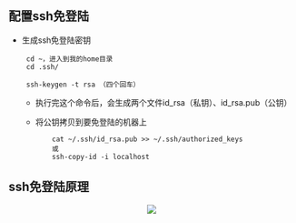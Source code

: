## 配置ssh免登陆

* 生成ssh免登陆密钥


       cd ~，进入到我的home目录
       cd .ssh/

       ssh-keygen -t rsa （四个回车）
    

  * 执行完这个命令后，会生成两个文件id_rsa（私钥）、id_rsa.pub（公钥）
  * 将公钥拷贝到要免登陆的机器上
  
            cat ~/.ssh/id_rsa.pub >> ~/.ssh/authorized_keys
            或
            ssh-copy-id -i localhost 
## ssh免登陆原理

<div align="center"><img src="https://github.com/sunnyandgood/BigBata/blob/master/hadoop2.2.0%E4%BC%AA%E5%88%86%E5%B8%83%E5%BC%8F%E6%90%AD%E5%BB%BA/img/ssh%E5%85%8D%E7%99%BB%E9%99%86%E5%8E%9F%E7%90%86.png"/></div>
